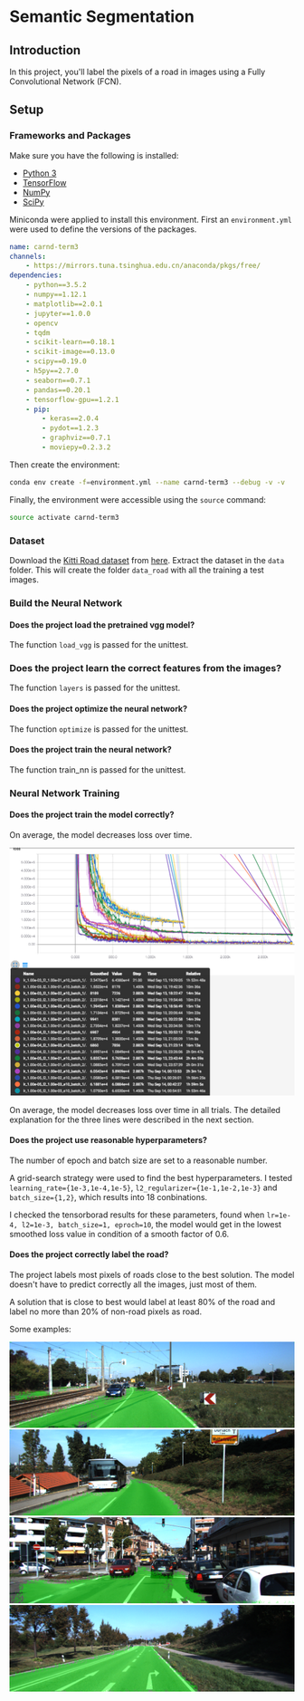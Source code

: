# Semantic Segmentation
## Introduction
In this project, you'll label the pixels of a road in images using a Fully Convolutional Network (FCN).

## Setup
### Frameworks and Packages

Make sure you have the following is installed:
 - [Python 3](https://www.python.org/)
 - [TensorFlow](https://www.tensorflow.org/)
 - [NumPy](http://www.numpy.org/)
 - [SciPy](https://www.scipy.org/)

Miniconda were applied to install this environment. First an `environment.yml` were used to define the versions of the packages.

```yml
name: carnd-term3
channels:
    - https://mirrors.tuna.tsinghua.edu.cn/anaconda/pkgs/free/
dependencies:
    - python==3.5.2
    - numpy==1.12.1
    - matplotlib==2.0.1
    - jupyter==1.0.0
    - opencv
    - tqdm
    - scikit-learn==0.18.1
    - scikit-image==0.13.0
    - scipy==0.19.0
    - h5py==2.7.0
    - seaborn==0.7.1
    - pandas==0.20.1
    - tensorflow-gpu==1.2.1
    - pip:
        - keras==2.0.4
        - pydot==1.2.3
        - graphviz==0.7.1
        - moviepy=0.2.3.2
```

Then create the environment:

```bash
conda env create -f=environment.yml --name carnd-term3 --debug -v -v
```

Finally, the environment were accessible using the `source` command:

```bash
source activate carnd-term3
```


### Dataset
Download the [Kitti Road dataset](http://www.cvlibs.net/datasets/kitti/eval_road.php) from [here](http://www.cvlibs.net/download.php?file=data_road.zip).  Extract the dataset in the `data` folder.  This will create the folder `data_road` with all the training a test images.

### Build the Neural Network

#### Does the project load the pretrained vgg model?

The function `load_vgg` is passed for the unittest.

### Does the project learn the correct features from the images?

The function `layers` is passed for the unittest.

#### Does the project optimize the neural network?

The function `optimize` is passed for the unittest.

#### Does the project train the neural network?

The function train_nn is passed for the unittest.

### Neural Network Training

#### Does the project train the model correctly?

On average, the model decreases loss over time.

![](./cross_entropy_loss.png)

On average, the model decreases loss over time in all trials.
The detailed explanation for the three lines were described in the next section.

#### Does the project use reasonable hyperparameters?

The number of epoch and batch size are set to a reasonable number.

A grid-search strategy were used to find the best hyperparameters. I tested `learning_rate={1e-3,1e-4,1e-5}`, `l2_regularizer={1e-1,1e-2,1e-3}` and `batch_size={1,2}`, which results into 18 conbinations.

I checked the tensorborad results for these parameters, found when `lr=1e-4, l2=1e-3, batch_size=1, eproch=10`, the model would get in the lowest smoothed loss value in condition of a smooth factor of 0.6.

#### Does the project correctly label the road?

The project labels most pixels of roads close to the best solution. The model doesn't have to predict correctly all the images, just most of them.

A solution that is close to best would label at least 80% of the road and label no more than 20% of non-road pixels as road.

Some examples:

![](./runs/lr_1e4_l2_1e3_batch_1//um_000003.png)
![](./runs/lr_1e4_l2_1e3_batch_1//um_000032.png)
![](./runs/lr_1e4_l2_1e3_batch_1//um_000061.png)
![](./runs/lr_1e4_l2_1e3_batch_1//umm_000090.png)
